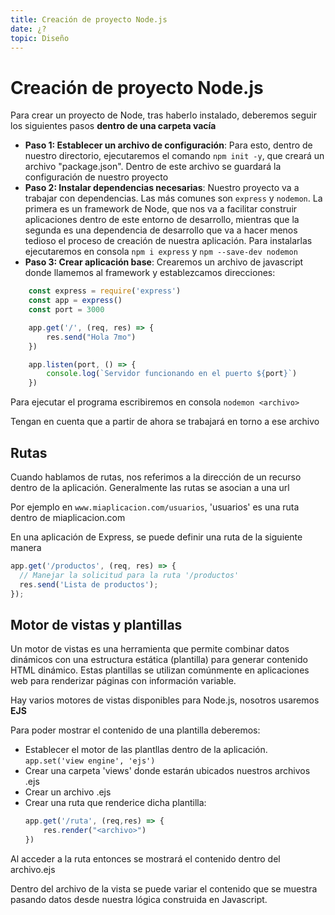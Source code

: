 ```yaml
---
title: Creación de proyecto Node.js
date: ¿?
topic: Diseño
---
```


# Creación de proyecto Node.js

Para crear un proyecto de Node, tras haberlo instalado, deberemos seguir los siguientes pasos **dentro de una carpeta vacía**

- **Paso 1: Establecer un archivo de configuración**: Para esto, dentro de nuestro directorio, ejecutaremos el comando ```npm init -y```, que creará un archivo "package.json". Dentro de este archivo se guardará la configuración de nuestro proyecto
- **Paso 2: Instalar dependencias necesarias**: Nuestro proyecto va a trabajar con dependencias. Las más comunes son ```express``` y ```nodemon```. La primera es un framework de Node, que nos va a facilitar construir aplicaciones dentro de este entorno de desarrollo, mientras que la segunda es una dependencia de desarrollo que va a hacer menos tedioso el proceso de creación de nuestra aplicación. Para instalarlas ejecutaremos en consola ```npm i express``` y ```npm --save-dev nodemon``` 
- **Paso 3: Crear aplicación base**: Crearemos un archivo de javascript donde llamemos al framework y establezcamos direcciones: 

```js
    const express = require('express')
    const app = express()
    const port = 3000

    app.get('/', (req, res) => {
        res.send("Hola 7mo")
    })

    app.listen(port, () => {
        console.log(`Servidor funcionando en el puerto ${port}`)
    })
```

Para ejecutar el programa escribiremos en consola ```nodemon <archivo>```

Tengan en cuenta que a partir de ahora se trabajará en torno a ese archivo

## Rutas

Cuando hablamos de rutas, nos referimos a la dirección de un recurso dentro de la aplicación. Generalmente las rutas se asocian a una url

Por ejemplo en ```www.miaplicacion.com/usuarios```, 'usuarios' es una ruta dentro de miaplicacion.com

En una aplicación de Express, se puede definir una ruta de la siguiente manera

```js
app.get('/productos', (req, res) => {
  // Manejar la solicitud para la ruta '/productos'
  res.send('Lista de productos');
});
```

## Motor de vistas y plantillas

Un motor de vistas es una herramienta que permite combinar datos dinámicos con una estructura estática (plantilla) para generar contenido HTML dinámico. Estas plantillas se utilizan comúnmente en aplicaciones web para renderizar páginas con información variable.

Hay varios motores de vistas disponibles para Node.js, nosotros usaremos **EJS**

Para poder mostrar el contenido de una plantilla deberemos:
- Establecer el motor de las plantllas dentro de la aplicación. ```app.set('view engine', 'ejs')```
- Crear una carpeta 'views' donde estarán ubicados nuestros archivos .ejs
- Crear un archivo .ejs
- Crear una ruta que renderice dicha plantilla:
    ```js
    app.get('/ruta', (req,res) => {
        res.render("<archivo>")
    })
    ```

Al acceder a la ruta entonces se mostrará el contenido dentro del archivo.ejs

Dentro del archivo de la vista se puede variar el contenido que se muestra pasando datos desde nuestra lógica construida en Javascript.